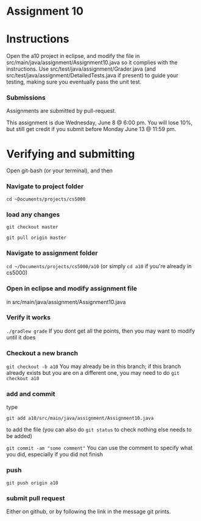 Assignment 10
===

# Instructions

Open the a10 project in eclipse, and modify the file in src/main/java/assignment/Assignment10.java so it complies with the instructions. Use src/test/java/assignment/Grader.java (and src/test/java/assignment/DetailedTests.java if present) to guide your testing, making sure you eventually pass the unit test.

### Submissions
Assignments are submitted by pull-request.

This assignment is due Wednesday, June 8 @ 6:00 pm. You will lose 10%, but still get credit if you submit before Monday June 13 @ 11:59 pm.

# Verifying and submitting
Open git-bash (or your terminal), and then

### Navigate to project folder
```cd ~Documents/projects/cs5000```

### load any changes
```git checkout master```

```git pull origin master```

### Navigate to assignment folder
```cd ~/Documents/projects/cs5000/a10```   (or simply ```cd a10``` if you're already in cs5000)

### Open in eclipse and modify assignment file
in src/main/java/assignment/Assignment10.java

### Verify it works
```./gradlew grade```
If you dont get all the points, then you may want to modify until it does


### Checkout a new branch
```git checkout -b a10``` 
You may already be in this branch; if this branch already exists but you are on a different one, you may need to do ```git checkout a10```

### add and commit
type

```git add a10/src/main/java/assignment/Assignment10.java```

to add the file (you can also do ```git status``` to check nothing else needs to be added) 

```git commit -am "some comment"```
You can use the comment to specify what you did, especially if you did not finish

### push
```git push origin a10```

### submit pull request
Either on github, or by following the link in the message git prints.

